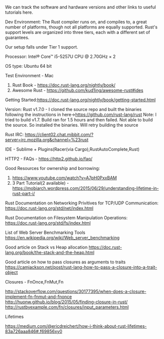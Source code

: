 We can track the software and hardware versions and other links to useful tutorials here.

Dev Environment:
The Rust compiler runs on, and compiles to, a great number of platforms, though not all platforms are equally supported. Rust's support levels are organized into three tiers, each with a different set of guarantees.

Our setup falls under Tier 1 support.

Processor: Intel® Core™ i5-5257U CPU @ 2.70GHz × 2

OS type: Ubuntu 64 bit


Test Environment - Mac

1. Rust Book - https://doc.rust-lang.org/nightly/book/
2. Awesome Rust - https://github.com/kud1ing/awesome-rust#ides

Getting Started:https://doc.rust-lang.org/nightly/book/getting-started.html

Version: Rust v1.7.0 - I cloned the source repo and built the binaries following the instructions in here->https://github.com/rust-lang/rust
Note: I tried to build v1.7. Build ran for 1.5 hours and then failed.
Not able to build the source. So installed the binaries. Will retry building the source

Rust IRC: https://client02.chat.mibbit.com/?server=irc.mozilla.org&channel=%23rust

IDE - Sublime + Plugins(Racer(via Cargo),RustAutoComplete,Rust)

HTTP2 - FAQs - https://http2.github.io/faq/

Good Resources for ownership and borrowing: 

1. https://www.youtube.com/watch?v=A7pH0PxxBAM
2. 3 Part Tutorial(2 available) - https://mobiarch.wordpress.com/2015/06/29/understanding-lifetime-in-rust-part-i/

Rust Documentation on Networking Privitives for TCP/UDP Communication:
https://doc.rust-lang.org/std/net/index.html

Rust Documentation on Filesystem Manipulation Operations:
https://doc.rust-lang.org/std/fs/index.html

List of Web Server Benchmarking Tools
https://en.wikipedia.org/wiki/Web_server_benchmarking

Good article on Stack vs Heap allocation
https://doc.rust-lang.org/book/the-stack-and-the-heap.html

Good article on how to pass closures as arguments to traits
https://camjackson.net/post/rust-lang-how-to-pass-a-closure-into-a-trait-object

Closures - FnOnce,FnMut,Fn

http://stackoverflow.com/questions/30177395/when-does-a-closure-implement-fn-fnmut-and-fnonce
http://huonw.github.io/blog/2015/05/finding-closure-in-rust/
http://rustbyexample.com/fn/closures/input_parameters.html

Lifetimes

https://medium.com/@ericdreichert/how-i-think-about-rust-lifetimes-83a726aaa846#.f69856xy0
